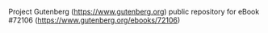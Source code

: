 Project Gutenberg (https://www.gutenberg.org) public repository
for eBook #72106 (https://www.gutenberg.org/ebooks/72106)
